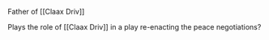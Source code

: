 Father of [[Claax Driv]]


Plays the role of [[Claax Driv]] in a play re-enacting the peace negotiations?



